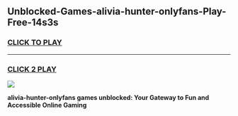 
## Unblocked-Games-alivia-hunter-onlyfans-Play-Free-14s3s
<h3>
<a href="https://premium76.site?title=alivia-hunter-onlyfans&ref=15A">CLICK TO PLAY</a></h3>
<hr>

<h3>
<a href="https://premium76.site?title=alivia-hunter-onlyfans&ref=15A">CLICK 2 PLAY</a>
  
</h3>

<a href="https://premium76.site?title=alivia-hunter-onlyfans&ref=15A"><img src="https://clearcache.store/games.png"></a>


**alivia-hunter-onlyfans games unblocked: Your Gateway to Fun and Accessible Online Gaming**

